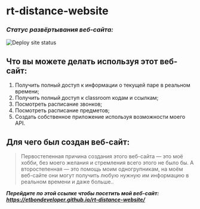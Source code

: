 # **rt-distance-website**

### _Статус развёртывания веб-сайта:_
![Deploy site status](https://github.com/EtbonDeveloper/rt-distance-website/actions/workflows/pages/pages-build-deployment/badge.svg)

## **Что вы можете делать используя этот веб-сайт:**
1. Получить полный доступ к информации о текущей паре в реальном времени;
2. Получить полный доступ к classroom кодам и ссылкам;
3. Посмотреть расписание звонков;
4. Посмотреть расписание предметов;
5. Создать собственное приложение используя возможности моего API. 

## **Для чего был создан веб-сайт:**
> Первостепенная причина создания этого веб-сайта — это моё хобби, без моего желания и стремления всего этого не было бы. А второстепенная — это помощь моим одногрупникам, на моём веб-сайте они могут получить любую нужную им информацию в реальном времени и даже больше..

***Перейдите по этой ссылке чтобы посетить мой веб-сайт: https://etbondeveloper.github.io/rt-distance-website/***